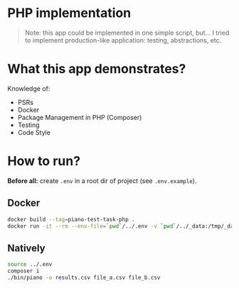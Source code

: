 # PHP implementation

> Note: this app could be implemented in one simple script, but... I tried to implement production-like application: testing, abstractions, etc.

# What this app demonstrates?

Knowledge of:
* PSRs
* Docker
* Package Management in PHP (Composer)
* Testing
* Code Style

# How to run?

**Before all:** create `.env` in a root dir of project (see `.env.example`).

## Docker

```bash
docker build --tag=piano-test-task-php .
docker run -it --rm --env-file=`pwd`/../.env -v `pwd`/../_data:/tmp/_data piano-test-task-php ./bin/piano /tmp/_data/file_a.csv /tmp/_data/file_b.csv > results.csv
```

## Natively

```bash
source ../.env
composer i
./bin/piano -o results.csv file_a.csv file_b.csv
```
